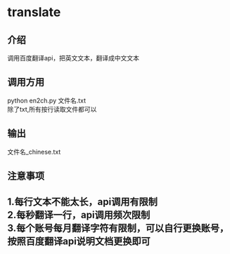 # translate
## 介绍
调用百度翻译api，把英文文本，翻译成中文文本
## 调用方用
python en2ch.py 文件名.txt<br>
除了txt,所有按行读取文件都可以
## 输出
文件名_chinese.txt
## 注意事项
1.每行文本不能太长，api调用有限制<br>
2.每秒翻译一行，api调用频次限制<br>
3.每个账号每月翻译字符有限制，可以自行更换账号，按照百度翻译api说明文档更换即可
--